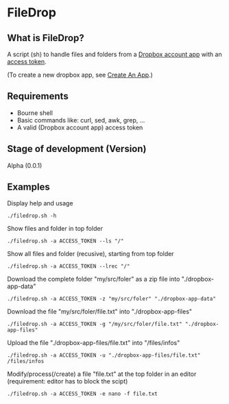 # FileDrop

## What is FileDrop?

A script (sh) to handle files and folders from a [Dropbox account app](https://www.dropbox.com/developers/apps) with an [access token](https://blogs.dropbox.com/developers/2014/05/generate-an-access-token-for-your-own-account/).

(To create a new dropbox app, see [Create An App](https://www.dropbox.com/developers/apps/create).)


## Requirements

* Bourne shell
* Basic commands like: curl, sed, awk, grep, ...
* A valid (Dropbox account app) access token


## Stage of development (Version)
Alpha (0.0.1)


## Examples
Display help and usage

  `./filedrop.sh -h`

Show files and folder in top folder

  `./filedrop.sh -a ACCESS_TOKEN --ls "/"`

Show all files and folder (recusive), starting from top folder

  `./filedrop.sh -a ACCESS_TOKEN --lrec "/"`

Download the complete folder "my/src/foler" as a zip file into "./dropbox-app-data"

  `./filedrop.sh -a ACCESS_TOKEN -z "my/src/foler" "./dropbox-app-data"`
  
Download the file "my/src/foler/file.txt" into "./dropbox-app-files"

  `./filedrop.sh -a ACCESS_TOKEN -g "/my/src/foler/file.txt" "./dropbox-app-files"`
  
Upload the file "./dropbox-app-files/file.txt" into "/files/infos"

  `./filedrop.sh -a ACCESS_TOKEN -u "./dropbox-app-files/file.txt" /files/infos`

Modify/process(/create) a file "file.txt" at the top folder in an editor (requirement: editor has to block the scipt)

  `./filedrop.sh -a ACCESS_TOKEN -e nano -f file.txt`

